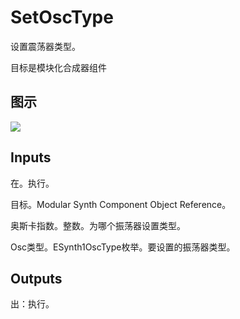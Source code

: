# SetOscType

设置震荡器类型。

目标是模块化合成器组件

## 图示

![]($-20221218-21081848.png)

## Inputs

在。执行。

目标。Modular Synth Component Object Reference。

奥斯卡指数。整数。为哪个振荡器设置类型。

Osc类型。ESynth1OscType枚举。要设置的振荡器类型。

## Outputs

出：执行。
